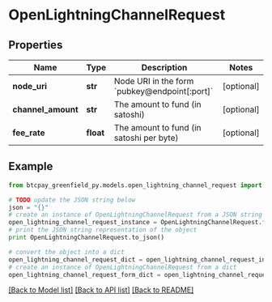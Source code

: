 # OpenLightningChannelRequest


## Properties
Name | Type | Description | Notes
------------ | ------------- | ------------- | -------------
**node_uri** | **str** | Node URI in the form &#x60;pubkey@endpoint[:port]&#x60; | [optional] 
**channel_amount** | **str** | The amount to fund (in satoshi) | [optional] 
**fee_rate** | **float** | The amount to fund (in satoshi per byte) | [optional] 

## Example

```python
from btcpay_greenfield_py.models.open_lightning_channel_request import OpenLightningChannelRequest

# TODO update the JSON string below
json = "{}"
# create an instance of OpenLightningChannelRequest from a JSON string
open_lightning_channel_request_instance = OpenLightningChannelRequest.from_json(json)
# print the JSON string representation of the object
print OpenLightningChannelRequest.to_json()

# convert the object into a dict
open_lightning_channel_request_dict = open_lightning_channel_request_instance.to_dict()
# create an instance of OpenLightningChannelRequest from a dict
open_lightning_channel_request_form_dict = open_lightning_channel_request.from_dict(open_lightning_channel_request_dict)
```
[[Back to Model list]](../README.md#documentation-for-models) [[Back to API list]](../README.md#documentation-for-api-endpoints) [[Back to README]](../README.md)



